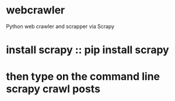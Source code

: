 # webcrawler
Python web crawler and scrapper via Scrapy
# install scrapy :: pip install scrapy
# then type on the command line  scrapy crawl posts
